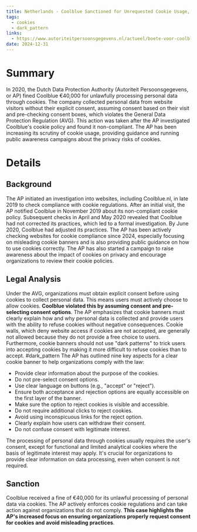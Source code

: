 ```yaml
---
title: Netherlands - Coolblue Sanctioned for Unrequested Cookie Usage, €40,000 Fine
tags:
  - cookies
  - dark_pattern
links:
  - https://www.autoriteitpersoonsgegevens.nl/actueel/boete-voor-coolblue-voor-het-ongevraagd-gebruiken-van-cookies
date: 2024-12-31
---
```

# Summary

In 2020, the Dutch Data Protection Authority (Autoriteit Persoonsgegevens, or AP) fined Coolblue €40,000 for unlawfully processing personal data through cookies. The company collected personal data from website visitors without their explicit consent, assuming consent based on their visit and pre-checking consent boxes, which violates the General Data Protection Regulation (AVG). This action was taken after the AP investigated Coolblue's cookie policy and found it non-compliant. The AP has been increasing its scrutiny of cookie usage, providing guidance and running public awareness campaigns about the privacy risks of cookies.

# Details

## Background

The AP initiated an investigation into websites, including Coolblue.nl, in late 2019 to check compliance with cookie regulations. After an initial visit, the AP notified Coolblue in November 2019 about its non-compliant cookie policy. Subsequent checks in April and May 2020 revealed that Coolblue had not corrected its practices, which led to a formal investigation. By June 2020, Coolblue had adjusted its practices. The AP has been actively checking websites for cookie compliance since 2024, especially focusing on misleading cookie banners and is also providing public guidance on how to use cookies correctly. The AP has also started a campaign to raise awareness about the impact of cookies on privacy and encourage organizations to review their cookie policies.

## Legal Analysis

Under the AVG, organizations must obtain explicit consent before using cookies to collect personal data. This means users must actively choose to allow cookies. **Coolblue violated this by assuming consent and pre-selecting consent options**. The AP emphasizes that cookie banners must clearly explain how and why personal data is collected and provide users with the ability to refuse cookies without negative consequences. Cookie walls, which deny website access if cookies are not accepted, are generally not allowed because they do not provide a free choice to users. Furthermore, cookie banners should not use "dark patterns" to trick users into accepting cookies by making it more difficult to refuse cookies than to accept. #dark_pattern The AP has outlined nine key aspects for a clear cookie banner to help organizations comply with the law:

- Provide clear information about the purpose of the cookies.
- Do not pre-select consent options.
- Use clear language on buttons (e.g., "accept" or "reject").
- Ensure both acceptance and rejection options are equally accessible on the first layer of the banner.
- Make sure the option to reject cookies is visible and accessible.
- Do not require additional clicks to reject cookies.
- Avoid using inconspicuous links for the reject option.
- Clearly explain how users can withdraw their consent.
- Do not confuse consent with legitimate interest.

The processing of personal data through cookies usually requires the user's consent, except for functional and limited analytical cookies where the basis of legitimate interest may apply. It's crucial for organizations to provide clear information on data processing, even when consent is not required.

## Sanction

Coolblue received a fine of €40,000 for its unlawful processing of personal data via cookies. The AP actively enforces cookie regulations and can take action against organizations that do not comply. **This case highlights the AP's increased focus on ensuring organizations properly request consent for cookies and avoid misleading practices**.